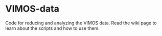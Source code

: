 # VIMOS-data
Code for reducing and analyzing the VIMOS data.
Read the wiki page to learn about the scripts and how to use them.
